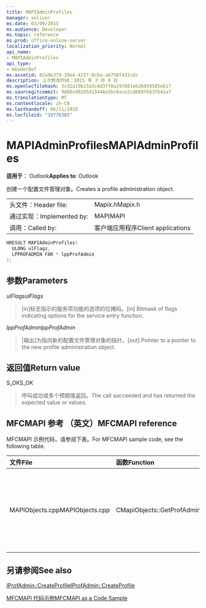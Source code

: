 ```yaml
---
title: MAPIAdminProfiles
manager: soliver
ms.date: 03/09/2015
ms.audience: Developer
ms.topic: reference
ms.prod: office-online-server
localization_priority: Normal
api_name:
- MAPIAdminProfiles
api_type:
- HeaderDef
ms.assetid: 82a9e379-39e4-4257-8cba-a6758f431cdc
description: 上次修改时间：2015 年 3 月 9 日
ms.openlocfilehash: 3cd1a19b23a3c4d3ff8a297881eb2b959585eb17
ms.sourcegitcommit: 9d60cd82b5413446e5bc8ace2cd689f683fb41a7
ms.translationtype: MT
ms.contentlocale: zh-CN
ms.lasthandoff: 06/11/2018
ms.locfileid: "19776365"
---
```

# <a name="mapiadminprofiles"></a><span data-ttu-id="7c2b7-103">MAPIAdminProfiles</span><span class="sxs-lookup"><span data-stu-id="7c2b7-103">MAPIAdminProfiles</span></span>

  
  
<span data-ttu-id="7c2b7-104">**适用于**： Outlook</span><span class="sxs-lookup"><span data-stu-id="7c2b7-104">**Applies to**: Outlook</span></span> 
  
<span data-ttu-id="7c2b7-105">创建一个配置文件管理对象。</span><span class="sxs-lookup"><span data-stu-id="7c2b7-105">Creates a profile administration object.</span></span> 
  
|||
|:-----|:-----|
|<span data-ttu-id="7c2b7-106">头文件：</span><span class="sxs-lookup"><span data-stu-id="7c2b7-106">Header file:</span></span>  <br/> |<span data-ttu-id="7c2b7-107">Mapix.h</span><span class="sxs-lookup"><span data-stu-id="7c2b7-107">Mapix.h</span></span>  <br/> |
|<span data-ttu-id="7c2b7-108">通过实现：</span><span class="sxs-lookup"><span data-stu-id="7c2b7-108">Implemented by:</span></span>  <br/> |<span data-ttu-id="7c2b7-109">MAPI</span><span class="sxs-lookup"><span data-stu-id="7c2b7-109">MAPI</span></span>  <br/> |
|<span data-ttu-id="7c2b7-110">调用：</span><span class="sxs-lookup"><span data-stu-id="7c2b7-110">Called by:</span></span>  <br/> |<span data-ttu-id="7c2b7-111">客户端应用程序</span><span class="sxs-lookup"><span data-stu-id="7c2b7-111">Client applications</span></span>  <br/> |
   
```cpp
HRESULT MAPIAdminProfiles(
  ULONG ulFlags,
  LPPROFADMIN FAR * lppProfAdmin
);
```

## <a name="parameters"></a><span data-ttu-id="7c2b7-112">参数</span><span class="sxs-lookup"><span data-stu-id="7c2b7-112">Parameters</span></span>

 <span data-ttu-id="7c2b7-113">_ulFlags_</span><span class="sxs-lookup"><span data-stu-id="7c2b7-113">_ulFlags_</span></span>
  
> <span data-ttu-id="7c2b7-114">[in]标志指示的服务项功能的选项的位掩码。</span><span class="sxs-lookup"><span data-stu-id="7c2b7-114">[in] Bitmask of flags indicating options for the service entry function.</span></span> 
    
 <span data-ttu-id="7c2b7-115">_lppProfAdmin_</span><span class="sxs-lookup"><span data-stu-id="7c2b7-115">_lppProfAdmin_</span></span>
  
> <span data-ttu-id="7c2b7-116">[输出]为指向新的配置文件管理对象的指针。</span><span class="sxs-lookup"><span data-stu-id="7c2b7-116">[out] Pointer to a pointer to the new profile administration object.</span></span>
    
## <a name="return-value"></a><span data-ttu-id="7c2b7-117">返回值</span><span class="sxs-lookup"><span data-stu-id="7c2b7-117">Return value</span></span>

<span data-ttu-id="7c2b7-118">S_OK</span><span class="sxs-lookup"><span data-stu-id="7c2b7-118">S_OK</span></span> 
  
> <span data-ttu-id="7c2b7-119">呼叫成功或多个预期值返回。</span><span class="sxs-lookup"><span data-stu-id="7c2b7-119">The call succeeded and has returned the expected value or values.</span></span>
    
## <a name="mfcmapi-reference"></a><span data-ttu-id="7c2b7-120">MFCMAPI 参考 （英文）</span><span class="sxs-lookup"><span data-stu-id="7c2b7-120">MFCMAPI reference</span></span>

<span data-ttu-id="7c2b7-121">MFCMAPI 示例代码，请参阅下表。</span><span class="sxs-lookup"><span data-stu-id="7c2b7-121">For MFCMAPI sample code, see the following table.</span></span>
  
|<span data-ttu-id="7c2b7-122">**文件**</span><span class="sxs-lookup"><span data-stu-id="7c2b7-122">**File**</span></span>|<span data-ttu-id="7c2b7-123">**函数**</span><span class="sxs-lookup"><span data-stu-id="7c2b7-123">**Function**</span></span>|<span data-ttu-id="7c2b7-124">**Comment**</span><span class="sxs-lookup"><span data-stu-id="7c2b7-124">**Comment**</span></span>|
|:-----|:-----|:-----|
|<span data-ttu-id="7c2b7-125">MAPIObjects.cpp</span><span class="sxs-lookup"><span data-stu-id="7c2b7-125">MAPIObjects.cpp</span></span>  <br/> |<span data-ttu-id="7c2b7-126">CMapiObjects::GetProfAdmin</span><span class="sxs-lookup"><span data-stu-id="7c2b7-126">CMapiObjects::GetProfAdmin</span></span>  <br/> |<span data-ttu-id="7c2b7-127">MFCMAPI 使用**MAPIAdminProfiles**方法来获取配置文件管理对象。</span><span class="sxs-lookup"><span data-stu-id="7c2b7-127">MFCMAPI uses the **MAPIAdminProfiles** method to get the profile administration object.</span></span>  <br/> |
   
## <a name="see-also"></a><span data-ttu-id="7c2b7-128">另请参阅</span><span class="sxs-lookup"><span data-stu-id="7c2b7-128">See also</span></span>



[<span data-ttu-id="7c2b7-129">IProfAdmin::CreateProfile</span><span class="sxs-lookup"><span data-stu-id="7c2b7-129">IProfAdmin::CreateProfile</span></span>](iprofadmin-createprofile.md)


[<span data-ttu-id="7c2b7-130">MFCMAPI 代码示例</span><span class="sxs-lookup"><span data-stu-id="7c2b7-130">MFCMAPI as a Code Sample</span></span>](mfcmapi-as-a-code-sample.md)


